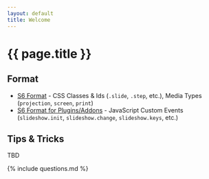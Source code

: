 ```yaml
---
layout: default
title: Welcome
---
```


# {{ page.title }}



## Format

* [S6 Format](FORMAT.md) -
  CSS Classes & Ids (`.slide`, `.step`, etc.), Media Types (`projection`, `screen`, `print`)
* [S6 Format for Plugins/Addons](PLUGINS.md)  -
  JavaScript Custom Events (`slideshow.init`, `slideshow.change`, `slideshow.keys`, etc.)

## Tips & Tricks

TBD


{% include questions.md %}
